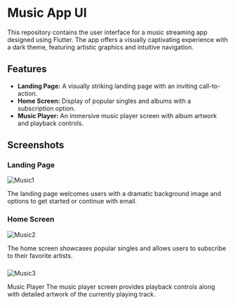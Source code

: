 # Music App UI

This repository contains the user interface for a music streaming app designed using Flutter. The app offers a visually captivating experience with a dark theme, featuring artistic graphics and intuitive navigation.

## Features

- **Landing Page:** A visually striking landing page with an inviting call-to-action.
- **Home Screen:** Display of popular singles and albums with a subscription option.
- **Music Player:** An immersive music player screen with album artwork and playback controls.

## Screenshots

### Landing Page
![Music1](https://github.com/yashchavan92284/MusicAppUI/assets/93502034/30543224-10d6-4bb3-aa7a-b88385292b6b)

The landing page welcomes users with a dramatic background image and options to get started or continue with email. 

### Home Screen
![Music2](https://github.com/yashchavan92284/MusicAppUI/assets/93502034/a75e0de2-572b-4c9b-8aa8-86345350f08d)

The home screen showcases popular singles and allows users to subscribe to their favorite artists.

### 
![Music3](https://github.com/yashchavan92284/MusicAppUI/assets/93502034/522b1f8f-b856-4d70-b1e5-a987f6972199)

Music Player
The music player screen provides playback controls along with detailed artwork of the currently playing track.
